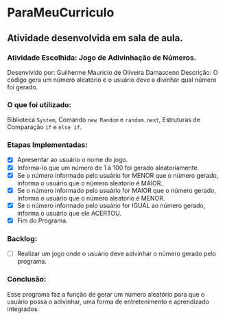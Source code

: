 # ParaMeuCurriculo
Atividade desenvolvida em sala de aula.
---
### Atividade Escolhida: Jogo de Adivinhação de Números.
Desenvlvido por: Guilherme Mauricio de Oliveira Damasceno
Descrição: O código gera um número aleatório e o usuário deve a divinhar qual número foi gerado.

### O que foi utilizado:
Biblioteca ``System``, Comando ``new Random`` e ``random.next``, Estruturas de Comparação ``if`` e ``else if``.

### Etapas Implementadas:
- [x] Apresentar ao usuário o nome do jogo.
- [x] Informa-lo que um número de 1 à 100 foi gerado aleatoriamente.
- [x] Se o número informado pelo usuário for MENOR que o número gerado, informa o usuário que o número aleatorio é MAIOR.
- [x] Se o número informado pelo usuário for MAIOR que o número gerado, informa o usuário que o número aleatorio é MENOR.
- [x] Se o número informado pelo usuário for IGUAL ao número gerado, informa o usuário que ele ACERTOU.
- [x] Fim do Programa.

### Backlog:
- [ ] Realizar um jogo onde o usuário deve adivinhar o número gerado pelo programa.

### Conclusão:
Esse programa faz a função de gerar um número aleatório para que o usuário possa o adivinhar, uma forma de entretenimento e aprendizado integrados.
